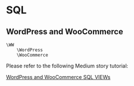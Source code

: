 # SQL

## WordPress and WooCommerce

```
\WW
    \WordPress
    \WooCommerce
```

Please refer to the following Medium story tutorial:

[WordPress and WooCommerce SQL VIEWs](https://medium.com/@easylob/wordpress-and-woocommerce-sql-views-e009002f9e78)
